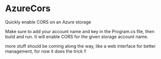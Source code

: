 AzureCors
=========

Quickly enable CORS on an Azure storage

Make sure to add your account name and key in the Program.cs file, then build and run. It will enable CORS for the given storage account name.

more stuff should be coming along the way, like a web interface for better management, for now it does the trick !!
